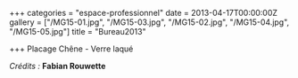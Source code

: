 +++
categories = "espace-professionnel"
date = 2013-04-17T00:00:00Z
gallery = ["/MG15-01.jpg", "/MG15-03.jpg", "/MG15-02.jpg", "/MG15-04.jpg", "/MG15-05.jpg"]
title = "Bureau2013"

+++
Placage Chêne - Verre laqué

_Crédits :_ **Fabian Rouwette**